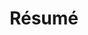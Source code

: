 ---
layout: page
title: Résumé
importance: 5
permalink: resume/
# redirect_from: /resume/
redirect_to: /assets/pdf/maharshi-resume.pdf
nav: true
---